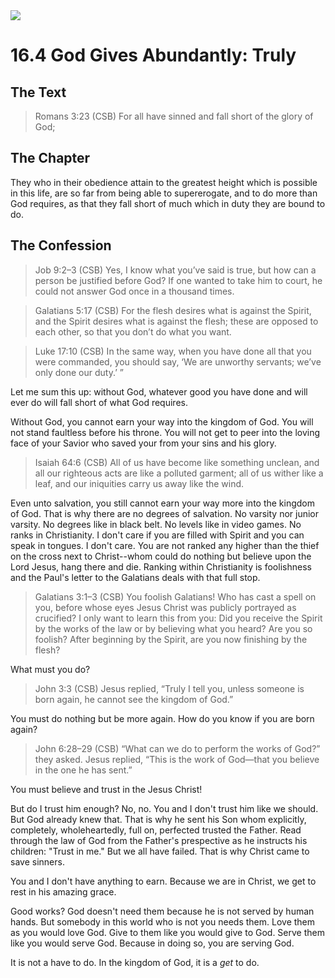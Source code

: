 <img class="intro-right" src="/images/art-1689.png">

# 16.4 God Gives Abundantly: Truly

## The Text

>Romans 3:23 (CSB) For all have sinned and fall short of the glory of God;

## The Chapter

They who in their obedience attain to the greatest height which is possible in this life, are so far from being able to supererogate, and to do more than God requires, as that they fall short of much which in duty they are bound to do.

## The Confession

>Job 9:2–3 (CSB) Yes, I know what you’ve said is true, but how can a person be justified before God? If one wanted to take him to court, he could not answer God once in a thousand times.

>Galatians 5:17 (CSB) For the flesh desires what is against the Spirit, and the Spirit desires what is against the flesh; these are opposed to each other, so that you don’t do what you want.

>Luke 17:10 (CSB) In the same way, when you have done all that you were commanded, you should say, ‘We are unworthy servants; we’ve only done our duty.’ ”

Let me sum this up: without God, whatever good you have done and will ever do will fall short of what God requires.

Without God, you cannot earn your way into the kingdom of God. You will not stand faultless before his throne. You will not get to peer into the loving face of your Savior who saved your from your sins and his glory.

>Isaiah 64:6 (CSB) All of us have become like something unclean, and all our righteous acts are like a polluted garment; all of us wither like a leaf, and our iniquities carry us away like the wind.

Even unto salvation, you still cannot earn your way more into the kingdom of God. That is why there are no degrees of salvation. No varsity nor junior varsity. No degrees like in black belt. No levels like in video games. No ranks in Christianity. I don't care if you are filled with Spirit and you can speak in tongues. I don't care. You are not ranked any higher than the thief on the cross next to Christ--whom could do nothing but believe upon the Lord Jesus, hang there and die. Ranking within Christianity is foolishness and the Paul's letter to the Galatians deals with that full stop.

>Galatians 3:1–3 (CSB) You foolish Galatians! Who has cast a spell on you, before whose eyes Jesus Christ was publicly portrayed as crucified? I only want to learn this from you: Did you receive the Spirit by the works of the law or by believing what you heard? Are you so foolish? After beginning by the Spirit, are you now finishing by the flesh?

What must you do?

>John 3:3 (CSB) Jesus replied, “Truly I tell you, unless someone is born again, he cannot see the kingdom of God.”

You must do nothing but be more again. How do you know if you are born again?

>John 6:28–29 (CSB) “What can we do to perform the works of God?” they asked. Jesus replied, “This is the work of God—that you believe in the one he has sent.”

You must believe and trust in the Jesus Christ!

But do I trust him enough? No, no. You and I don't trust him like we should. But God already knew that. That is why he sent his Son whom explicitly, completely, wholeheartedly, full on, perfected trusted the Father. Read through the law of God from the Father's prespective as he instructs his children: "Trust in me." But we all have failed. That is why Christ came to save sinners.

You and I don't have anything to earn. Because we are in Christ, we get to rest in his amazing grace.

Good works? God doesn't need them because he is not served by human hands. But somebody in this world who is not you needs them. Love them as you would love God. Give to them like you would give to God. Serve them like you would serve God. Because in doing so, you are serving God.

It is not a have to do. In the kingdom of God, it is a *get* to do.
